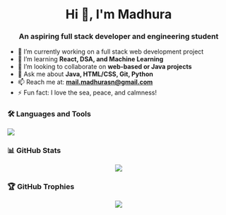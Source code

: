 <h1 align="center">Hi 👋, I'm Madhura</h1>
<h3 align="center">An aspiring full stack developer and engineering student</h3>

- 🔭 I’m currently working on a full stack web development project  
- 🌱 I’m learning **React, DSA, and Machine Learning**  
- 👯 I’m looking to collaborate on **web-based or Java projects**  
- 💬 Ask me about **Java, HTML/CSS, Git, Python**  
- 📫 Reach me at: **mail.madhurasn@gmail.com**  
- ⚡ Fun fact: I love the sea, peace, and calmness!

### 🛠️ Languages and Tools
<p>
  <img src="https://skillicons.dev/icons?i=java,python,js,html,css,react,bootstrap,git,github,figma,vscode" />
</p>

### 📊 GitHub Stats
<p align="center">
  <img src="https://github-readme-stats.vercel.app/api?username=MadhuraSharan&show_icons=true&theme=tokyonight" />
</p>

### 🏆 GitHub Trophies
<p align="center">
  <img src="https://github-profile-trophy.vercel.app/?username=MadhuraSharan&theme=tokyonight" />
</p>
